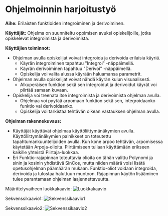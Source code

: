 ﻿# **Ohjelmoinnin harjoitustyö**

**Aihe:**
Erilaisten funktioiden integroiminen ja derivoiminen.

**Käyttäjät:**
Ohjelma on suunniteltu oppimisen avuksi opiskelijoille, jotka opiskelevat integroimista ja derivoimista.

**Käyttäjien toiminnot:**
* Ohjelman avulla opiskelijat voivat integroida ja derivoida erilaisia käyriä.
  * Käyrän integroiminen tapahtuu "Integroi" -näppäimellä.
  * Käyrän derivoiminen tapahtuu "Derivoi" -näppäimellä.
  * Opiskelija voi valita alussa käyrään haluamansa parametrit.
* Ohjelman avulla opiskelijat voivat nähdä käyrän kulun visuaalisesti.
  * Alkuperäisen funktion sekä sen integroidut ja derivoidut käyrät voi piirtää samaan kuvaan.
* Opiskelija voi treenata itse integroimista ja derivoimista ohjelman avulla.
  * Ohjelmaa voi pyytää arpomaan funktion sekä sen, integroidaanko funktio vai derivoidaanko.
  * Opiskelija voi tarkistaa tehtävän oikean vastauksen ohjelman avulla.

**Ohjelman rakennekuvaus:**
* Käyttäjät käyttävät ohjelmaa käyttöliittymänäkymien avulla. 
Käyttöliittymänäkymien painikkeet on toteutettu tapahtumankuuntelijoiden avulla. 
Kun kone arpoo tehtävän, arpomisessa käytetään Arpoja-olioita. Piirtämiseen tullaan käyttämään erikseen kaikille yhteistä Piirtaja-luokkaa.
* Eri Funktio-rajapinnan toteuttavia olioita on tähän valittu Polynomi ja sinin ja kosinin yhdistävä SinCos,
mutta niiden määrä voisi lisätä opetusohjelman päämäärän mukaan. Funktio-oliot voidaan 
integroida, derivoida ja tulostaa haluttuun muotoon. Rajapinnan käytön lisääminen tulee parantamaan ohjelman laajennettavuutta.

Määrittelyvaiheen luokkakaavio:
![Luokkakaavio](Luokkakaavio.jpg)

Sekvenssikaavio1:
![Sekvenssikaavio1](Sekvenssikaavio1.jpg)

Sekvenssikaavio2:
![Sekvenssikaavio2](Sekvenssikaavio2.jpg)


